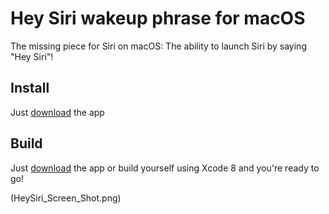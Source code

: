 # Hey Siri wakeup phrase for macOS
The missing piece for Siri on macOS: The ability to launch Siri by saying "Hey Siri"!

## Install
Just [download](HeySiri.dmg) the app 

## Build
Just [download](HeySiri.dmg) the app or build yourself using Xcode 8 and you're ready to go!

(HeySiri_Screen_Shot.png)